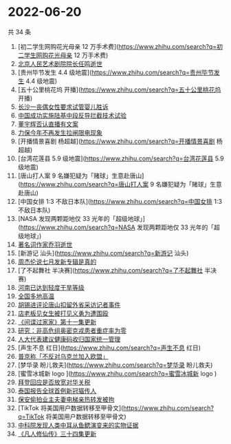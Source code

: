 # 2022-06-20

共 34 条

<!-- BEGIN -->
<!-- 最后更新时间 Mon Jun 20 2022 22:08:50 GMT+0800 (China Standard Time) -->

1. [初二学生网购花光母亲 12 万手术费](https://www.zhihu.com/search?q=初二学生网购花光母亲 12 万手术费)
1. [北京人民艺术剧院院长任鸣逝世](https://www.zhihu.com/search?q=北京人民艺术剧院院长任鸣逝世)
1. [贵州毕节发生 4.4 级地震](https://www.zhihu.com/search?q=贵州毕节发生 4.4 级地震)
1. [五十公里桃花坞 开播](https://www.zhihu.com/search?q=五十公里桃花坞 开播)
1. [长沙一丧偶女性要求试管婴儿胜诉](https://www.zhihu.com/search?q=长沙一丧偶女性要求试管婴儿胜诉)
1. [中国成功实施陆基中段反导拦截技术试验](https://www.zhihu.com/search?q=中国成功实施陆基中段反导拦截技术试验)
1. [董宇辉否认直播有文案](https://www.zhihu.com/search?q=董宇辉否认直播有文案)
1. [力保今年不再发生拉闸限电现象](https://www.zhihu.com/search?q=力保今年不再发生拉闸限电现象)
1. [开播情景喜剧 杨超越](https://www.zhihu.com/search?q=开播情景喜剧 杨超越)
1. [台湾花莲县 5.9 级地震](https://www.zhihu.com/search?q=台湾花莲县 5.9 级地震)
1. [唐山打人案 9 名嫌犯疑为「赌球」生意赴唐山](https://www.zhihu.com/search?q=唐山打人案 9
   名嫌犯疑为「赌球」生意赴唐山)
1. [中国女排 1:3 不敌日本队](https://www.zhihu.com/search?q=中国女排 1:3 不敌日本队)
1. [NASA 发现两颗距地仅 33 光年的「超级地球」](https://www.zhihu.com/search?q=NASA 发现两颗距地仅 33
   光年的「超级地球」)
1. [著名词作家乔羽逝世](https://www.zhihu.com/search?q=著名词作家乔羽逝世)
1. [新游记 汕头](https://www.zhihu.com/search?q=新游记 汕头)
1. [周杰伦说七月发新专辑是真的](https://www.zhihu.com/search?q=周杰伦说七月发新专辑是真的)
1. [了不起舞社 半决赛](https://www.zhihu.com/search?q=了不起舞社 半决赛)
1. [河南已达到轻度干旱等级](https://www.zhihu.com/search?q=河南已达到轻度干旱等级)
1. [全国多地高温](https://www.zhihu.com/search?q=全国多地高温)
1. [胡锡进评论唐山扣留外省采访记者事件](https://www.zhihu.com/search?q=胡锡进评论唐山扣留外省采访记者事件)
1. [店老板见女生被打见义勇为遭围殴](https://www.zhihu.com/search?q=店老板见女生被打见义勇为遭围殴)
1. [《间谍过家家》第十一集更新](https://www.zhihu.com/search?q=《间谍过家家》第十一集更新)
1. [研究：非高危组奥密克戎患者重症率为零](https://www.zhihu.com/search?q=研究：非高危组奥密克戎患者重症率为零)
1. [人大代表建议健康码收归国家统一管理](https://www.zhihu.com/search?q=人大代表建议健康码收归国家统一管理)
1. [声生不息 红日](https://www.zhihu.com/search?q=声生不息 红日)
1. [普京称「不反对乌克兰加入欧盟」](https://www.zhihu.com/search?q=普京称「不反对乌克兰加入欧盟」)
1. [梦华录 盼儿救夫](https://www.zhihu.com/search?q=梦华录 盼儿救夫)
1. [蜜雪冰城新 logo ](https://www.zhihu.com/search?q=蜜雪冰城新 logo )
1. [拜登回应是否放宽对华关税](https://www.zhihu.com/search?q=拜登回应是否放宽对华关税)
1. [泰国报告全球首例新冠猫传人](https://www.zhihu.com/search?q=泰国报告全球首例新冠猫传人)
1. [保安偷拍业主夫妻电梯亲热转发被拘](https://www.zhihu.com/search?q=保安偷拍业主夫妻电梯亲热转发被拘)
1. [TikTok 将美国用户数据转移至甲骨文](https://www.zhihu.com/search?q=TikTok 将美国用户数据转移至甲骨文)
1. [中科院发现人类中耳从鱼鳃演变来的实物证据](https://www.zhihu.com/search?q=中科院发现人类中耳从鱼鳃演变来的实物证据)
1. [《凡人修仙传》三十四集更新](https://www.zhihu.com/search?q=《凡人修仙传》三十四集更新)

<!-- END -->
